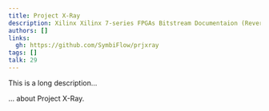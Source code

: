 ```yaml
---
title: Project X-Ray
description: Xilinx Xilinx 7-series FPGAs Bitstream Documentaion (Reverse Engineered)
authors: []
links:
  gh: https://github.com/SymbiFlow/prjxray
tags: []
talk: 29
---
```


This is a long description...
<!--more-->
... about Project X-Ray.
